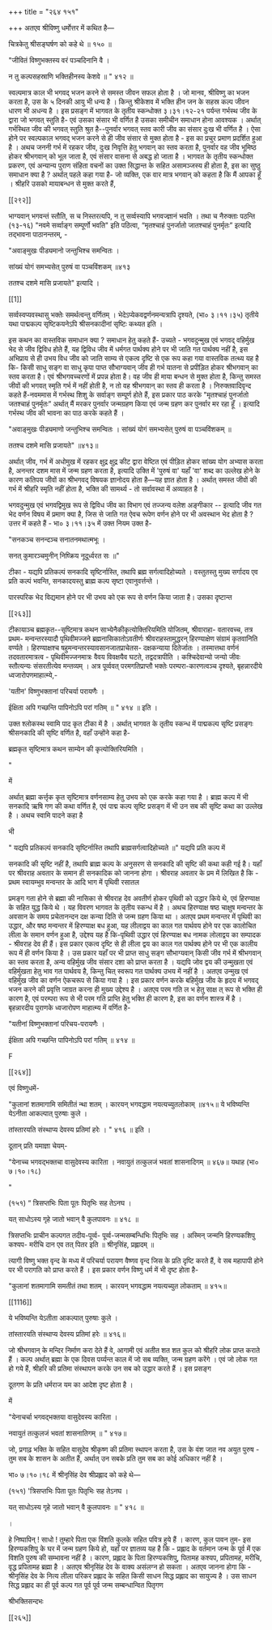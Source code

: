 +++
title = "२६४ १५१"

+++
अतएव श्रीविष्णु धर्मोत्तर में कथित है— 

चित्रकेतु श्रीसङ्घर्षण को कहे थे ॥ १५० ॥ 

"जीवितं विष्णुभक्तस्य वरं पञ्चदिनानि वै । 

न तु कल्पसहस्राणि भक्तिहीनस्य केशवे ॥ " ४१२ ॥ 

स्वल्पमात्र काल भी भगवद् भजन करने से समस्त जीवन सफल होता है । जो मानव, श्रीविष्णु का भजन करता है, उस के ५ दिनकी आयु भी धन्य है । किन्तु श्रीकेशव में भक्ति हीन जन के सहस्र कल्प जीवन धारण भी अधन्य है । इस प्रसङ्ग में भागवत के तृतीय स्कन्धोक्त ३।३१।१२-२१ पर्यन्त गर्भस्थ जीव के द्वारा जो भगवत् स्तुति है- एवं उसका संसार भी वर्णित है उसका समीचीन समाधान होना आवश्यक । अर्थात् गर्भस्थित जीव की भगवत् स्तुति श्रुत है--पुनर्वार भगवत् स्तव कारी जीव का संसार दुःख भी वर्णित है । ऐसा होने पर स्वल्पकाल भगवद् भजन करने से ही जीव संसार से मुक्त होता है - इस का प्रचुर प्रमाण प्रदर्शित हुआ है । अथच जननी गर्भ में रहकर जीव, दुःख निवृत्ति हेतु भगवान् का स्तव करता है, पुनर्वार वह जीव भूमिष्ठ होकर श्रीभगवान् को भूल जाता है, एवं संसार वासना से अबद्ध हो जाता है । भागवत के तृतीय स्कन्धोक्त प्रकरण, एवं अन्यान्य पुराण संहिता वचनों का उक्त सिद्धान्त के सहित असामञ्जस्य ही होता है, इस का सुष्ठु समाधान क्या है ? अर्थात् पहले कहा गया है- जो व्यक्ति, एक वार मात्र भगवान् को कहता है कि मैं आपका हूँ । श्रीहरि उसको मायाबन्धन से मुक्त करते हैं, 

[[२९२]] 

भाग्यवान् भगवन्तं स्तौति, स च निस्तरत्यपि, न तु सर्व्वस्यापि भगवज्ज्ञानं भवति । तथा च नैरुक्ताः पठन्ति (१३-१६) "नवमे सर्व्वाङ्ग सम्पूर्णो भवति" इति पठित्वा, “मृतश्चाहं पुनर्जातो जातश्चाहं पुनर्मृतः” इत्यादि तद्भावना पाठानन्तरम्, - 

"अवाङ्मुखः पीड्यमानो जन्तुभिश्च समन्वितः । 

सांख्यं योगं समभ्यसेत् पुरुषं वा पञ्चविंशकम् ॥४१३ 

ततश्च दशमे मासि प्रजायते" इत्यादि । 

[[1]]

सर्व्वस्वप्यवस्थासु भक्तेः समर्थत्वन्तु वर्णितम् । भेदेऽप्येकवद्वर्णनमन्यत्रापि दृश्यते, (भा० ३।११।३५) तृतीये यथा पाद्मकल्प सृष्टिकयनेऽपि श्रीसनकादीनां सृष्टिः कथ्यत इति । 

इस कथन का वास्तविक समाधान क्या ? समाधान हेतु कहते हैं- उच्यते - भगवदुन्मुख एवं भगवद् वहिर्मुख भेद से जीव द्विविध होते हैं, यह द्विविध जीव में धर्मगत पार्थक्य होने पर भी जाति गत पार्थक्य नहीं है, इस अभिप्राय से ही उभय विध जीव को जाति साम्य से एकत्व दृष्टि से एक रूप कहा गया वास्तविक तत्थ्य यह है कि- किसी साधु सङ्ग वा साधु कृपा पाप्त सौभाग्यवान् जीव ही गर्भ यातना से प्रपीड़ित होकर श्रीभगवान् का स्तव करता है। एवं श्रीभगवच्चरणों में प्रपन्न होता है। वह जीव ही माया बन्धन से मुक्त होता है, किन्तु समस्त जीवों की भगवत् स्मृति गर्भ में नहीं होती है, न तो वह श्रीभगवान् का स्तव ही करता है । निरुक्तवादिवृन्द कहते हैं-नवममास में गर्भस्थ शिशु के सर्वाङ्ग सम्पूर्ण होते हैं, इस प्रकार पाठ करके "मृतश्चाहं पुनर्जातो जतश्चाहं पुनर्मृतः” अर्थात् मैं मरकर पुनर्वार जन्मग्रहण किया एवं जन्म ग्रहण कर पुनर्वार मर रहा हूँ । इत्यादि गर्भस्थ जीव की भावना का पाठ करके कहते हैं । 

"अवाङ्मुखः पीड्यमाणो जन्तुभिश्च समन्वितः । सांख्यं योगं समभ्यसेत् पुरुषं वा पञ्चविंशकम् ॥ 

ततश्च दशमे मासि प्रजायते" ॥४१३॥ 

अर्थात् जीव, गर्भ में अधोमुख में रहकर क्षुद्र क्षुद्र कीट द्वारा वेष्टित एवं पीड़ित होकर सांख्य योग अभ्यास करता है, अनन्तर दशम मास में जन्म ग्रहण करता है, इत्यादि उक्ति में 'पुरुषं वा' यहाँ 'वा' शब्द का उल्लेख होने के कारण कतिपय जीवों का श्रीभगवद् विषयक ज्ञानोदय होता है—यह ज्ञात होता है । अर्थात् समस्त जीवों की गर्भ में श्रीहरि स्मृति नहीं होता है, भक्ति की सामर्थ्य - तो सर्वावस्था में अव्याहत है । 

भगवदुन्मुख एवं भगवद्विमुख रूप से द्विविध जीव का विभाग एवं तज्जन्य वलेश अङ्गीकार -- इत्यादि जीव गत भेद वर्णन विषय में प्रमाण क्या है, जिस से जाति गत ऐवच रूपेण वर्णन होने पर भी अवस्थान भेद होता है ? उत्तर में कहते हैं - भा० ३।११।३५ में उक्त नियम उक्त है- 

"सनकञ्च सनन्दञ्च सनातनमथात्मभूः । 

सनत् कुमारञ्चमुनीन् निष्क्रिय नूदूर्ध्वरत सः ॥" 

टीका - यद्यपि प्रतिकल्पं सनकादि सृष्टिर्नास्ति, तथापि ब्रह्म सर्गत्वादिहोच्यते । वस्तुतस्तु मुख्य सर्गादय एव प्रति कल्पं भवन्ति, सनकादयस्तु ब्राह्म कल्प सृष्टा एवानुवर्त्तन्ते । 

पारस्परिक भेद विद्यमान होने पर भी उभय को एक रूप से वर्णन किया जाता है। उसका दृष्टान्त 



[[२६३]]

टीकायाञ्च ब्रह्मकृत--सृष्टिमात्र कथन साभ्येनैकीकृत्योक्तिरियमिति योजितम्, श्रीवाराहा- वतारवच्च, तत्र प्रथम- मन्वन्तरस्यादौ पृथिवीमज्जने ब्रह्मनासिकातोऽवतीर्णः श्रीवराहस्तामुद्धरन् हिरण्याक्षेण संग्रामं कृतवानिति वर्ण्यते । हिरण्याक्षश्च षहुमन्वन्तरस्यावसानजातप्राचेतस- दक्षकन्याया दितेर्जातः । तस्मात्तथा वर्णनं तदवतारमात्रत्व - पृथिवीमज्जनमात्रः वैवय विवक्षयैव घटते, तद्वदत्रापीति । कश्चिदेवान्यो जन्यो जीवः स्तौत्यन्यः संसरतीत्येव मन्तव्यम् । अत्र पूर्व्ववत् परमगतिप्राप्तौ भक्तेः परम्परा-कारणत्वञ्च दृश्यते, बृहन्नारदीये ध्वजारोपणमाहात्म्ये,- 

'यतीन' विष्णुभक्तानां परिचर्या परायणैः । 

ईक्षिता अपि गच्छन्ति पापिनोऽपि परां गतिम् ॥ " ४१४ ॥ इति । 

उक्त श्लोकस्थ स्वामि पाद कृत टीका में है । अर्थात् भागवत के तृतीय स्कन्ध में पाद्मकल्प सृष्टि प्रसङ्गः श्रीसनकादि की सृष्टि वर्णित है, वहाँ उन्होंने कहा है- 

ब्रह्मकृत सृष्टिमात्र कथन साम्येन की कृत्योक्तिरियमिति । 

" 

में 

अर्थात् ब्रह्मा कर्त्तृक कृत सृष्टिमात्र वर्णनसाम्य हेतु उभय को एक करके कहा गया है । ब्राह्म कल्प में भी सनकादि ऋषि गण की कथा वर्णित है, एवं पाद्म कल्प सृष्टि प्रसङ्ग में भी उन सब की सृष्टि कथा का उल्लेख है । अथच स्वामि पादने कहा है 

भी 

" यद्यपि प्रतिकल्पं सनकादि सृष्टिर्नास्ति तथापि ब्राह्मसर्गत्वादिहोच्यते ॥" यद्यपि प्रति कल्प में 

सनकादि की सृष्टि नहीं है, तथापि ब्राह्म कल्प के अनुसरण से सनकादि की सृष्टि की कथा कही गई है। यहाँ पर श्रीवराह अवतार के समान ही सनकादिक को जानना होगा । श्रीवराह अवतार के प्रम में लिखित है कि - प्रथम स्वायम्भुव मन्वन्तर के आदि भाग में पृथिवी रसातल 

प्रमङ्ग गता होने से ब्रह्मा की नासिका से श्रीवराह देव अवतीर्ण होकर पृथिवी को उद्धार किये थे, एवं हिरण्याक्ष के सहित युद्ध किये थे । यह विवरण भागवत के तृतीय स्कन्ध में है । अथच हिरण्याक्ष षष्ठ चाक्षुष मन्वन्तर के अवसान के समय प्रचेतानन्दन दक्ष कन्या दिति से जन्म ग्रहण किया था । अतएव प्रथम मन्वन्तर में पृथिवी का उद्धार, और षष्ठ मन्वन्तर में हिरण्याक्ष बध हुआ, यह लीलाद्वय का काल गत पार्थवय होने पर एक कालोचित लीला के समान वर्णन हुआ है, उद्देश्य यह है कि-पृथिवी उद्धार एवं हिरण्याक्ष बध नामक लोलाद्वय का सम्पादक - श्रीवराह देव ही हैं। इस प्रकार एकत्व दृष्टि से ही लीला द्वय का काल गत पार्थक्य होने पर भी एक कालीय रूप में ही वर्णन किया है । उस प्रकार यहाँ पर भी प्राप्त साधु सङ्ग सौभाग्यवान् किसी जीव गर्भ में श्रीभगवान् का स्तव करता है, अन्य वहिर्मुख जीव संसार दशा को प्राप्त करता है । यद्यपि जोव द्वय की उन्मुखता एवं वहिर्मुखता हेतु भाव गत पार्थवय है, किन्तु चित् स्वरूप गत पार्थक्य उभय में नहीं है । अतएव उन्मुख एवं वहिर्मुख जीव का वर्णन ऐकचरूप से किया गया है । इस प्रकार वर्णन करके बहिर्मुख जीव के हृदय में भगवद् भजन करने की प्रवृत्ति जाग्रत करना ही मुख्य उद्देश्य है । अतएव परम गति ल भ हेतु साक्ष त् रूप से भक्ति ही कारण है, एवं परम्परा रूप से भी परम गति प्राप्ति हेतु भक्ति ही कारण है, इस का वर्णन शास्त्र में है । बृहन्नारदीय पुराणके ध्वजारोपण माहात्म्य में वर्णित है- 

"यतीनां विष्णुभक्तानां परिचय-परायणैः । 

ईक्षिता अपि गच्छन्ति पापिनोऽपि परां गतिम् ॥ ४१४ ॥ 

F 

[[२६४]] 



एवं विष्णुधमें- 

"कुलानां शतमागामि समितीतं न्था शतम् । कारयन् भगवद्धाम नयत्यच्युतलोकाम् ॥४१५॥ ये भविष्यन्ति येऽनीता आकल्पात् पुरुषाः कुले । 

तांस्तारयति संस्थाप्य देवस्य प्रतिमां हरेः । " ४१६ ॥ इति । 

दूतान् प्रति यमाज्ञा चेयम्- 

"येनाच्च भगवद्भक्तचा वासुदेवस्य कारिता । नवायुतं तत्कुलजं भवतां शासनादिगम् ॥ ४६७॥ यथाह (भा० ७।१०।१८) 

" 

(१५१) “ त्रिसप्तभिः पिता पूतः पितृभिः सह तेऽनघ । 

यत् साधोऽस्य गृहे जातो भवान् वै कुलपावनः ॥ ४१८ ॥ 

त्रिसप्तभिः प्राचीन कल्पगत तदीय-पूर्व्व- पूर्व्व-जन्मसम्बन्धिभिः पितृभिः सह । अस्मिन् जन्मनि हिरण्यकशिपु कश्यप- मरीचि दान एव तत् पितर इति ॥ श्रीनृसिंह, प्रह्लादम् ॥ 

त्यागी विष्णु भक्त वृन्द के मध्य में परिचर्या परायण वैष्णव वृन्द जिस के प्रति दृष्टि करते हैं, वे सब महापापी होने पर भी परागति को प्राप्त करते हैं । इस प्रकार वर्णन विष्णु धर्म में भी दृष्ट होता है- 

"कुलानां शतमागामि समतीतं तथा शतम् । कारयन् भगवद्धाम नयत्यच्युत लोकताम् ॥ ४१५॥ 

[[1116]]

ये भविष्यन्ति येऽतीता आकल्पात् पुरुषाः कुले । 

तांस्तारयति संस्थाप्य देवस्य प्रतिमां हरेः ॥ ४१६॥ 

जो श्रीभगवान् के मन्दिर निर्माण करा देते हैं वे, आगामी एवं अतीत शत शत कुल को श्रीहरि लोक प्राप्त कराते हैं । कल्प अर्थात् ब्रह्मा के एक दिवस पर्य्यन्त काल में जो सब व्यक्ति, जन्म ग्रहण करेंगे । एवं जो लोक गत हो गये हैं, श्रीहरि की प्रतिमा संस्थापन करके उन सब को उद्धार करते हैं । इस प्रसङ्ग 

दूतगण के प्रति धर्मराज यम का आदेश दृष्ट होता है । 

में 

"येनाचर्चा भगवद्भक्तया वासुदेवस्य कारिता । 

नवायुतं तत्कुलजं भवतां शासनातिगम् ॥ " ४१७॥ 

जो, प्रगाढ़ भक्ति के सहित वासुदेव श्रीकृष्ण की प्रतिमा स्थापन करता है, उस के वंश जात नव अयुत पुरुष - तुम सब के शासन के अतीत हैं, अर्थात् उन सबके प्रति तुम सब का कोई अधिकार नहीं है । 

भा० ७।१०।१८ में श्रीनृसिंह देव श्रीप्रह्लाद को कहे थे— 

(१५१) 'त्रिसप्तभिः पिता पूतः पितृभिः सह तेऽनघ । 

यत् साधोऽस्य गृहे जातो भवान् वै कुलपावनः ॥ " ४१८ ॥ 

। 

हे निष्पापिन् ! साधो ! तुम्हारे पिता एक विंशति कुलके सहित पवित्र हुये हैं । कारण, कुल पावन तुम- इस हिरण्यकशिपु के घर में जन्म ग्रहण किये हो, यहाँ पर ज्ञातव्य यह है कि - प्रह्लाद के वर्तमान जन्म के पूर्व में एक विशति पुरुष की सम्भावना नहीं है । कारण, प्रह्लाद के पिता हिरण्यकशिपु, पितामह कश्यप, प्रपितामह, मरीचि, वृद्ध प्रपितामह ब्रह्मा है । अतएव श्रीनृसिंह देव के वाक्य असंलग्न हो सकता । अतएव जानना होगा कि - श्रीनृसिंह देव के नित्य लीला परिकर प्रह्लाद के सहित किसी साधन सिद्ध प्रह्लाद का सायुज्य है । उस साधन सिद्ध प्रह्लाद का ही पूर्व कल्प गत पूर्व पूर्व जन्म सम्बन्धान्वित पितृगण 

श्रीभक्तिसन्दभः 

[[२६५]]
